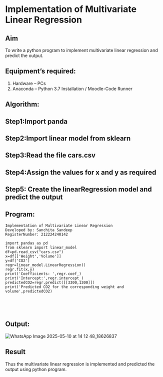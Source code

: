# Implementation of Multivariate Linear Regression
## Aim
To write a python program to implement multivariate linear regression and predict the output.
## Equipment’s required:
1.	Hardware – PCs
2.	Anaconda – Python 3.7 Installation / Moodle-Code Runner
## Algorithm:
## Step1:Import panda
## Step2:Import linear model from sklearn
## Step3:Read the file cars.csv
## Step4:Assign the values for x and y as required
## Step5: Create the linearRegression model and predict the output
## Program:

```
Implementation of Multivariate Linear Regression
Developed by: Sanchita Sandeep
RegisterNumber: 212224240142

import pandas as pd
from sklearn import linear_model
df=pd.read_csv("cars.csv")
x=df[['Weight','Volume']]
y=df['CO2']
regr=linear_model.LinearRegression()
regr.fit(x,y)
print('Coefficients: ',regr.coef_)
print('Intercept:',regr.intercept_)
predictedCO2=regr.predict([[3300,1300]])
print('Predicted CO2 for the corresponding weight and volume',predictedCO2)





```
## Output:

![WhatsApp Image 2025-05-10 at 14 12 48_18626837](https://github.com/user-attachments/assets/584f7b83-d849-46f6-a5f7-4f90e7834099)


## Result
Thus the multivariate linear regression is implemented and predicted the output using python program.
